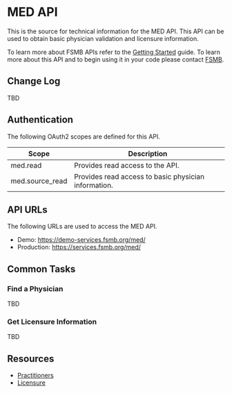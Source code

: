 # MED API

This is the source for technical information for the MED API. This API can be used to obtain basic physician validation and licensure information. 

To learn more about FSMB APIs refer to the [Getting Started](https://github.com/fsmb/api-docs) guide. To learn more about this API and to begin using it in your code please contact [FSMB](mailto:pdc@fsmb.org).

## Change Log

TBD

## Authentication

The following OAuth2 scopes are defined for this API.

| Scope | Description |
| - | - |
| med.read | Provides read access to the API. |
| med.source_read | Provides read access to basic physician information. |

## API URLs

The following URLs are used to access the MED API.

- Demo: https://demo-services.fsmb.org/med/
- Production: https://services.fsmb.org/med/

## Common Tasks

### Find a Physician

TBD

### Get Licensure Information

TBD

## Resources

- [Practitioners](docs/practitioners/README.md)
- [Licensure](docs/licensure/README.md)
